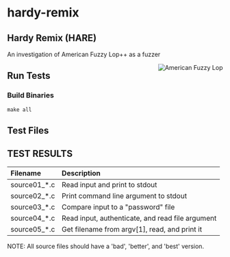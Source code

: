 # hardy-remix

## Hardy Remix (HARE)

An investigation of American Fuzzy Lop++ as a fuzzer

<img align="right" src="https://upload.wikimedia.org/wikipedia/commons/a/a4/Conejillo_de_indias.jpg" alt="American Fuzzy Lop">

## Run Tests

### Build Binaries

`make all`

## Test Files

## TEST RESULTS

| Filename     | Description                                      |
| :----------- | :----------------------------------------------- |
| source01_*.c | Read input and print to stdout                   |
| source02_*.c | Print command line argument to stdout            |
| source03_*.c | Compare input to a "password" file               |
| source04_*.c | Read input, authenticate, and read file argument |
| source05_*.c | Get filename from argv[1], read, and print it    |

NOTE: All source files should have a 'bad', 'better', and 'best' version.
